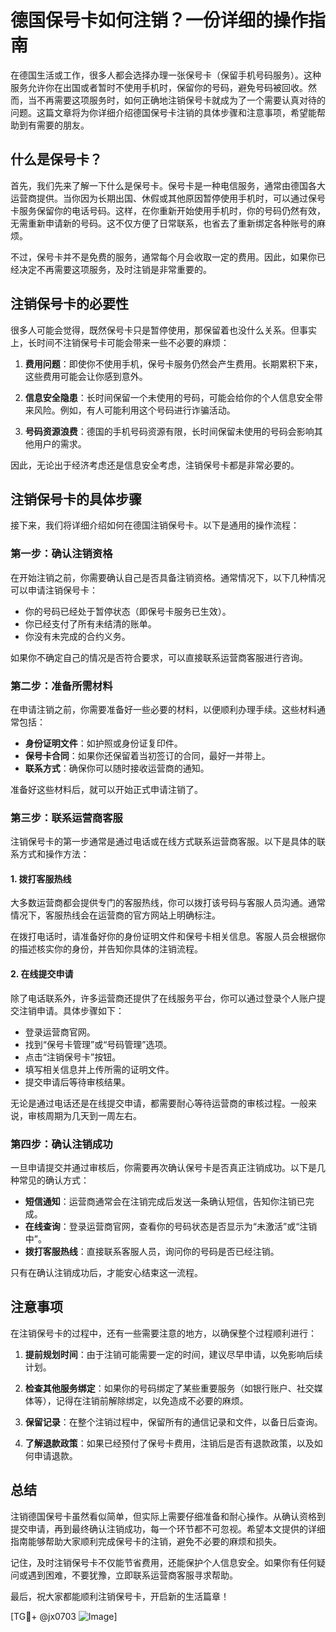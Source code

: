 # 德国保号卡如何注销？一份详细的操作指南

在德国生活或工作，很多人都会选择办理一张保号卡（保留手机号码服务）。这种服务允许你在出国或者暂时不使用手机时，保留你的号码，避免号码被回收。然而，当不再需要这项服务时，如何正确地注销保号卡就成为了一个需要认真对待的问题。这篇文章将为你详细介绍德国保号卡注销的具体步骤和注意事项，希望能帮助到有需要的朋友。

## 什么是保号卡？

首先，我们先来了解一下什么是保号卡。保号卡是一种电信服务，通常由德国各大运营商提供。当你因为长期出国、休假或其他原因暂停使用手机时，可以通过保号卡服务保留你的电话号码。这样，在你重新开始使用手机时，你的号码仍然有效，无需重新申请新的号码。这不仅方便了日常联系，也省去了重新绑定各种账号的麻烦。

不过，保号卡并不是免费的服务，通常每个月会收取一定的费用。因此，如果你已经决定不再需要这项服务，及时注销是非常重要的。

## 注销保号卡的必要性

很多人可能会觉得，既然保号卡只是暂停使用，那保留着也没什么关系。但事实上，长时间不注销保号卡可能会带来一些不必要的麻烦：

1. **费用问题**：即使你不使用手机，保号卡服务仍然会产生费用。长期累积下来，这些费用可能会让你感到意外。
   
2. **信息安全隐患**：长时间保留一个未使用的号码，可能会给你的个人信息安全带来风险。例如，有人可能利用这个号码进行诈骗活动。

3. **号码资源浪费**：德国的手机号码资源有限，长时间保留未使用的号码会影响其他用户的需求。

因此，无论出于经济考虑还是信息安全考虑，注销保号卡都是非常必要的。

## 注销保号卡的具体步骤

接下来，我们将详细介绍如何在德国注销保号卡。以下是通用的操作流程：

### 第一步：确认注销资格

在开始注销之前，你需要确认自己是否具备注销资格。通常情况下，以下几种情况可以申请注销保号卡：

- 你的号码已经处于暂停状态（即保号卡服务已生效）。
- 你已经支付了所有未结清的账单。
- 你没有未完成的合约义务。

如果你不确定自己的情况是否符合要求，可以直接联系运营商客服进行咨询。

### 第二步：准备所需材料

在申请注销之前，你需要准备好一些必要的材料，以便顺利办理手续。这些材料通常包括：

- **身份证明文件**：如护照或身份证复印件。
- **保号卡合同**：如果你还保留着当初签订的合同，最好一并带上。
- **联系方式**：确保你可以随时接收运营商的通知。

准备好这些材料后，就可以开始正式申请注销了。

### 第三步：联系运营商客服

注销保号卡的第一步通常是通过电话或在线方式联系运营商客服。以下是具体的联系方式和操作方法：

#### 1. 拨打客服热线

大多数运营商都会提供专门的客服热线，你可以拨打该号码与客服人员沟通。通常情况下，客服热线会在运营商的官方网站上明确标注。

在拨打电话时，请准备好你的身份证明文件和保号卡相关信息。客服人员会根据你的描述核实你的身份，并告知你具体的注销流程。

#### 2. 在线提交申请

除了电话联系外，许多运营商还提供了在线服务平台，你可以通过登录个人账户提交注销申请。具体步骤如下：

- 登录运营商官网。
- 找到“保号卡管理”或“号码管理”选项。
- 点击“注销保号卡”按钮。
- 填写相关信息并上传所需的证明文件。
- 提交申请后等待审核结果。

无论是通过电话还是在线提交申请，都需要耐心等待运营商的审核过程。一般来说，审核周期为几天到一周左右。

### 第四步：确认注销成功

一旦申请提交并通过审核后，你需要再次确认保号卡是否真正注销成功。以下是几种常见的确认方式：

- **短信通知**：运营商通常会在注销完成后发送一条确认短信，告知你注销已完成。
- **在线查询**：登录运营商官网，查看你的号码状态是否显示为“未激活”或“注销中”。
- **拨打客服热线**：直接联系客服人员，询问你的号码是否已经注销。

只有在确认注销成功后，才能安心结束这一流程。

## 注意事项

在注销保号卡的过程中，还有一些需要注意的地方，以确保整个过程顺利进行：

1. **提前规划时间**：由于注销可能需要一定的时间，建议尽早申请，以免影响后续计划。

2. **检查其他服务绑定**：如果你的号码绑定了某些重要服务（如银行账户、社交媒体等），记得在注销前解除绑定，以免造成不必要的麻烦。

3. **保留记录**：在整个注销过程中，保留所有的通信记录和文件，以备日后查询。

4. **了解退款政策**：如果已经预付了保号卡费用，注销后是否有退款政策，以及如何申请退款。

## 总结

注销德国保号卡虽然看似简单，但实际上需要仔细准备和耐心操作。从确认资格到提交申请，再到最终确认注销成功，每一个环节都不可忽视。希望本文提供的详细指南能够帮助大家顺利完成保号卡的注销，避免不必要的麻烦和损失。

记住，及时注销保号卡不仅能节省费用，还能保护个人信息安全。如果你有任何疑问或遇到困难，不要犹豫，立即联系运营商客服寻求帮助。

最后，祝大家都能顺利注销保号卡，开启新的生活篇章！

[TG💪+ @jx0703 ![Image](https://github.com/user-attachments/assets/dbca1d08-cadb-493c-b0ec-ad6f7a83f270)]